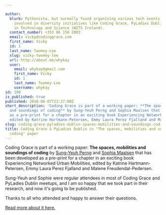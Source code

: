 ```yaml
---

author:
  blurb: Pythonista, but normally found organising various tech events, and now heavily
    involved in diversity initiatives like Coding Grace, PyLadies Dublin, and Women
    in Technology and Science (WITS Ireland).
  contact_number: +353 86 150 2003
  email: vicky@codinggrace.com
  first_name: Vicky
  id: 1
  last_name: Twomey-Lee
  slug: vicky-twomey-lee
  url: http://about.me/whykay
  user:
    email: whykay@gmail.com
    first_name: Vicky
    id: 1
    last_name: Twomey-Lee
    username: whykay
id: 108
is_published: true
published: 2016-06-07T23:27:00Z
short_description: 'Coding Grace is part of a working paper: **The spaces, mobilities
  and soundings of coding** by Sung-Yeuh Perng and Sophia Maalsen that has been developed
  as a pre-print for a chapter in an exciting book Experiencing Networked Urban Mobilities,
  edited by Katrine Hartmann-Petersen, Emmy Laura Perez Fjalland and Malene Freudendal-Pedersen. '
slug: coding-grace-pyladies-dublin-spaces-mobilities-and-soundings-coding-paper
title: Coding Grace & PyLadies Dublin in "The spaces, mobilities and soundings of
  coding" paper
---
```


Coding Grace is part of a working paper: **The spaces, mobilities and soundings of coding** by [Sung-Yeuh Perng](https://twitter.com/syperng) and [Sophia Maalsen](http://www.researchonline.mq.edu.au/vital/access/Bibliography/Maalsen,%20Sophia) that has been developed as a pre-print for a chapter in an exciting book Experiencing Networked Urban Mobilities, edited by Katrine Hartmann-Petersen, Emmy Laura Perez Fjalland and Malene Freudendal-Pedersen. 

Sung-Yeuh and Sophie were regular attendees in most of Coding Grace and PyLadies Dublin meetups, and I am so happy that we took part in their research, and now it's going to be published.

Thanks to all who attended and happy to answer their questions.

<a href="http://progcity.maynoothuniversity.ie/" class="btn btn-success btn-lg active" role="button">Read more about it here.</a>